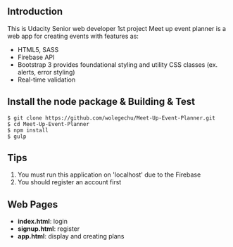 ## Introduction
This is Udacity Senior web developer 1st project
Meet up event planner is a web app for creating events with features as:

- HTML5, SASS
- Firebase API
- Bootstrap 3 provides foundational styling and utility CSS classes (ex. alerts, error styling)
- Real-time validation


## Install the node package & Building & Test

 ```
$ git clone https://github.com/wolegechu/Meet-Up-Event-Planner.git
$ cd Meet-Up-Event-Planner
$ npm install
$ gulp
 ```

## Tips
1. You must run this application on 'localhost' due to the Firebase
2. You should register an account first

## Web Pages

- **index.html**: login
- **signup.html**: register
- **app.html**: display and creating plans
